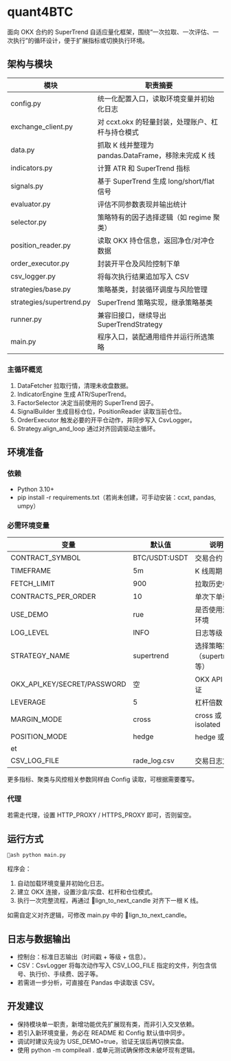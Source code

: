 ﻿# quant4BTC

面向 OKX 合约的 SuperTrend 自适应量化框架，围绕“一次拉取、一次评估、一次执行”的循环设计，便于扩展指标或切换执行环境。

## 架构与模块

| 模块 | 职责摘要 |
| --- | --- |
| config.py | 统一化配置入口，读取环境变量并初始化日志 |
| exchange_client.py | 对 ccxt.okx 的轻量封装，处理账户、杠杆与持仓模式 |
| data.py | 抓取 K 线并整理为 pandas.DataFrame，移除未完成 K 线 |
| indicators.py | 计算 ATR 和 SuperTrend 指标 |
| signals.py | 基于 SuperTrend 生成 long/short/flat 信号 |
| evaluator.py | 评估不同参数表现并输出统计 |
| selector.py | 策略特有的因子选择逻辑（如 regime 聚类） |
| position_reader.py | 读取 OKX 持仓信息，返回净仓/对冲仓数据 |
| order_executor.py | 封装开平仓及风险控制下单 |
| csv_logger.py | 将每次执行结果追加写入 CSV |
| strategies/base.py | 策略基类，封装循环调度与风险管理 |
| strategies/supertrend.py | SuperTrend 策略实现，继承策略基类 |
| runner.py | 兼容旧接口，继续导出 SuperTrendStrategy |
| main.py | 程序入口，装配通用组件并运行所选策略 |

### 主循环概览
1. DataFetcher 拉取行情，清理未收盘数据。  
2. IndicatorEngine 生成 ATR/SuperTrend。  
3. FactorSelector 决定当前使用的 SuperTrend 因子。  
4. SignalBuilder 生成目标仓位，PositionReader 读取当前仓位。  
5. OrderExecutor 触发必要的开平仓动作，并同步写入 CsvLogger。  
6. Strategy.align_and_loop 通过对齐回调驱动主循环。

## 环境准备

### 依赖
- Python 3.10+
- pip install -r requirements.txt（若尚未创建，可手动安装：ccxt, pandas, 
umpy）

### 必需环境变量

| 变量 | 默认值 | 说明 |
| --- | --- | --- |
| CONTRACT_SYMBOL | BTC/USDT:USDT | 交易合约 |
| TIMEFRAME | 5m | K 线周期 |
| FETCH_LIMIT | 900 | 拉取历史根数 |
| CONTRACTS_PER_ORDER | 10 | 单次下单张数 |
| USE_DEMO | 	rue | 是否使用沙盒环境 |
| LOG_LEVEL | INFO | 日志等级 |
| STRATEGY_NAME | supertrend | 选择策略实现（supertrend 等） |
| OKX_API_KEY/SECRET/PASSWORD | 空 | OKX API 凭证 |
| LEVERAGE | 5 | 杠杆倍数 |
| MARGIN_MODE | cross | cross 或 isolated |
| POSITION_MODE | hedge | hedge 或 
et |
| CSV_LOG_FILE | 	rade_log.csv | 交易日志文件 |

更多指标、聚类与风控相关参数同样由 Config 读取，可根据需要覆写。

### 代理
若需走代理，设置 HTTP_PROXY / HTTPS_PROXY 即可，否则留空。

## 运行方式

`ash
python main.py
`

程序会：
1. 自动加载环境变量并初始化日志。  
2. 建立 OKX 连接，设置沙盒/实盘、杠杆和仓位模式。  
3. 执行一次完整流程，再通过 lign_to_next_candle 对齐下一根 K 线。

如需自定义对齐逻辑，可修改 main.py 中的 lign_to_next_candle。

## 日志与数据输出
- 控制台：标准日志输出（时间戳 + 等级 + 信息）。  
- CSV：CsvLogger 将每次动作写入 CSV_LOG_FILE 指定的文件，列包含信号、执行价、手续费、因子等。  
- 若需进一步分析，可直接在 Pandas 中读取该 CSV。

## 开发建议
- 保持模块单一职责，新增功能优先扩展现有类，而非引入交叉依赖。  
- 若引入新环境变量，务必在 README 和 Config 默认值中同步。  
- 调试时建议先设为 USE_DEMO=true，验证无误后再切换实盘。  
- 使用 python -m compileall . 或单元测试确保修改未破坏现有逻辑。
